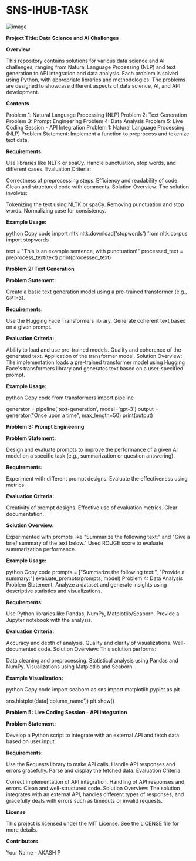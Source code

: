 # SNS-IHUB-TASK

![image](https://github.com/user-attachments/assets/5d32e829-6a9d-4bfb-9b43-1a97c6d0ae83)


**Project Title: Data Science and AI Challenges**

**Overview**

This repository contains solutions for various data science and AI challenges, ranging from Natural Language Processing (NLP) and text generation to API integration and data analysis. Each problem is solved using Python, with appropriate libraries and methodologies. The problems are designed to showcase different aspects of data science, AI, and API development.

**Contents**

Problem 1: Natural Language Processing (NLP)
Problem 2: Text Generation
Problem 3: Prompt Engineering
Problem 4: Data Analysis
Problem 5: Live Coding Session - API Integration
Problem 1: Natural Language Processing (NLP)
Problem Statement:
Implement a function to preprocess and tokenize text data.

**Requirements:**

Use libraries like NLTK or spaCy.
Handle punctuation, stop words, and different cases.
Evaluation Criteria:

Correctness of preprocessing steps.
Efficiency and readability of code.
Clean and structured code with comments.
Solution Overview: The solution involves:

Tokenizing the text using NLTK or spaCy.
Removing punctuation and stop words.
Normalizing case for consistency.

**Example Usage:**

python
Copy code
import nltk
nltk.download('stopwords')
from nltk.corpus import stopwords

text = "This is an example sentence, with punctuation!"
processed_text = preprocess_text(text)
print(processed_text)

**Problem 2: Text Generation**

**Problem Statement:**

Create a basic text generation model using a pre-trained transformer (e.g., GPT-3).

**Requirements:**

Use the Hugging Face Transformers library.
Generate coherent text based on a given prompt.

**Evaluation Criteria:**

Ability to load and use pre-trained models.
Quality and coherence of the generated text.
Application of the transformer model.
Solution Overview: The implementation loads a pre-trained transformer model using Hugging Face's transformers library and generates text based on a user-specified prompt.

**Example Usage:**

python
Copy code
from transformers import pipeline

generator = pipeline('text-generation', model='gpt-3')
output = generator("Once upon a time", max_length=50)
print(output)

**Problem 3: Prompt Engineering**

**Problem Statement:**

Design and evaluate prompts to improve the performance of a given AI model on a specific task (e.g., summarization or question answering).

**Requirements:**

Experiment with different prompt designs.
Evaluate the effectiveness using metrics.

**Evaluation Criteria:**

Creativity of prompt designs.
Effective use of evaluation metrics.
Clear documentation.

**Solution Overview:**

Experimented with prompts like "Summarize the following text:" and "Give a brief summary of the text below."
Used ROUGE score to evaluate summarization performance.

**Example Usage:**

python
Copy code
prompts = ["Summarize the following text:", "Provide a summary:"]
evaluate_prompts(prompts, model)
Problem 4: Data Analysis
Problem Statement:
Analyze a dataset and generate insights using descriptive statistics and visualizations.

**Requirements:**

Use Python libraries like Pandas, NumPy, Matplotlib/Seaborn.
Provide a Jupyter notebook with the analysis.

**Evaluation Criteria:**

Accuracy and depth of analysis.
Quality and clarity of visualizations.
Well-documented code.
Solution Overview: This solution performs:

Data cleaning and preprocessing.
Statistical analysis using Pandas and NumPy.
Visualizations using Matplotlib and Seaborn.

**Example Visualization:**

python
Copy code
import seaborn as sns
import matplotlib.pyplot as plt

sns.histplot(data['column_name'])
plt.show()

**Problem 5: Live Coding Session - API Integration**

**Problem Statement:**

Develop a Python script to integrate with an external API and fetch data based on user input.

**Requirements:**

Use the Requests library to make API calls.
Handle API responses and errors gracefully.
Parse and display the fetched data.
Evaluation Criteria:

Correct implementation of API integration.
Handling of API responses and errors.
Clean and well-structured code.
Solution Overview: The solution integrates with an external API, handles different types of responses, and gracefully deals with errors such as timeouts or invalid requests.



**License**

This project is licensed under the MIT License. See the LICENSE file for more details.

**Contributors**

Your Name - AKASH P
